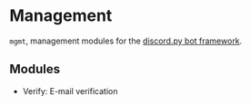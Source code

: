 # Management

`mgmt`, management modules for the [discord.py bot framework](https://github.com/discord-py).

## Modules

- Verify: E-mail verification
